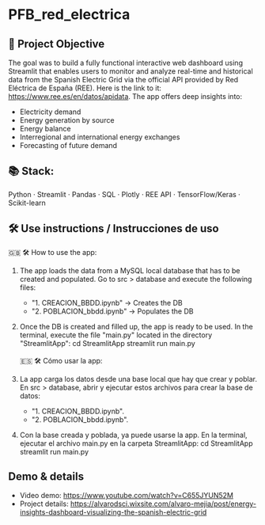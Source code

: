 # PFB_red_electrica

## 🎯 Project Objective
The goal was to build a fully functional interactive web dashboard using Streamlit that enables users to monitor and analyze real-time and historical data from the Spanish Electric Grid via the official API provided by Red Eléctrica de España (REE). Here is the link to it: https://www.ree.es/en/datos/apidata.
The app offers deep insights into:
- Electricity demand
- Energy generation by source
- Energy balance
- Interregional and international energy exchanges
- Forecasting of future demand

## 📚 Stack: 
Python · Streamlit · Pandas · SQL · Plotly · REE API · TensorFlow/Keras · Scikit-learn

## 🛠️ Use instructions / Instrucciones de uso
🇬🇧
🛠️ How to use the app:
1. The app loads the data from a MySQL local database that has to be created and populated. Go to src > database and execute the following files:
    - "1. CREACION_BBDD.ipynb" -> Creates the DB
    - "2. POBLACION_bbdd.ipynb" -> Populates the DB

2. Once the DB is created and filled up, the app is ready to be used. In the terminal, execute the file "main.py" located in the directory "StreamlitApp":
    cd StreamlitApp
    streamlit run main.py
<br><br>
🇪🇸
🛠️ Cómo usar la app:
1. La app carga los datos desde una base local que hay que crear y poblar. En src > database, abrir y ejecutar estos archivos para crear la base de datos:
    - "1. CREACION_BBDD.ipynb".
    - "2. POBLACION_bbdd.ipynb".
2. Con la base creada y poblada, ya puede usarse la app. En la terminal, ejecutar el archivo main.py en la carpeta StreamlitApp:
    cd StreamlitApp
    streamlit run main.py

## Demo & details
- Video demo: https://www.youtube.com/watch?v=C655JYUN52M
- Project details: https://alvarodsci.wixsite.com/alvaro-mejia/post/energy-insights-dashboard-visualizing-the-spanish-electric-grid
